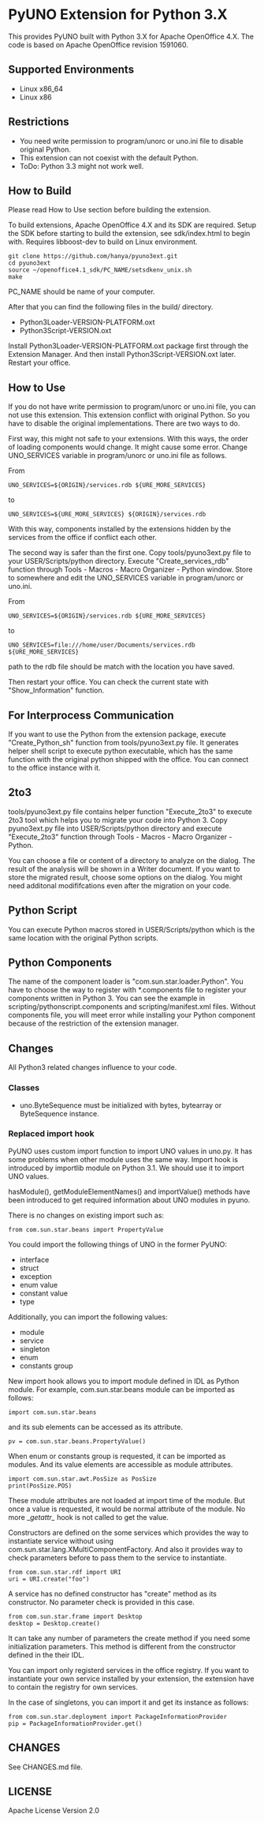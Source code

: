 
PyUNO Extension for Python 3.X
===========

This provides PyUNO built with Python 3.X for Apache OpenOffice 4.X. 
The code is based on Apache OpenOffice revision 1591060.


Supported Environments
---------
* Linux x86_64
* Linux x86


Restrictions
---------
* You need write permission to program/unorc or uno.ini file to disable original Python.
* This extension can not coexist with the default Python.
* ToDo: Python 3.3 might not work well.


How to Build
--------
Please read How to Use section before building the extension.

To build extensions, Apache OpenOffice 4.X and its SDK are required. 
Setup the SDK before starting to build the extension, 
see sdk/index.html to begin with.
Requires libboost-dev to build on Linux environment.

    git clone https://github.com/hanya/pyuno3ext.git
    cd pyuno3ext
    source ~/openoffice4.1_sdk/PC_NAME/setsdkenv_unix.sh
    make

PC_NAME should be name of your computer.

After that you can find the following files in the build/ directory.
* Python3Loader-VERSION-PLATFORM.oxt
* Python3Script-VERSION.oxt

Install Python3Loader-VERSION-PLATFORM.oxt package first through the Extension Manager. 
And then install Python3Script-VERSION.oxt later. Restart your office. 


How to Use
--------
If you do not have write permission to program/unorc or uno.ini file, 
you can not use this extension.
This extension conflict with original Python. So you have to disable 
the original implementations. There are two ways to do.

First way, this might not safe to your extensions. With this ways, 
the order of loading components would change. It might cause some error.
Change UNO_SERVICES variable in program/unorc or uno.ini file as follows.

From 

    UNO_SERVICES=${ORIGIN}/services.rdb ${URE_MORE_SERVICES}

to

    UNO_SERVICES=${URE_MORE_SERVICES} ${ORIGIN}/services.rdb

With this way, components installed by the extensions hidden by 
the services from the office if conflict each other.

The second way is safer than the first one. Copy tools/pyuno3ext.py file 
to your USER/Scripts/python directory. Execute "Create_services_rdb" function 
through Tools - Macros - Macro Organizer - Python window. Store to somewhere 
and edit the UNO_SERVICES variable in program/unorc or uno.ini.

From 

    UNO_SERVICES=${ORIGIN}/services.rdb ${URE_MORE_SERVICES}

to

    UNO_SERVICES=file:///home/user/Documents/services.rdb ${URE_MORE_SERVICES}

path to the rdb file should be match with the location you have saved.

Then restart your office. 
You can check the current state with "Show_Information" function.


For Interprocess Communication
--------
If you want to use the Python from the extension package, execute 
"Create_Python_sh" function from tools/pyuno3ext.py file. 
It generates helper shell script to execute python executable, 
which has the same function with the original python shipped with the office. 
You can connect to the office instance with it.


2to3
--------
tools/pyuno3ext.py file contains helper function "Execute_2to3" to execute 
2to3 tool which helps you to migrate your code into Python 3. 
Copy pyuno3ext.py file into USER/Scripts/python directory and execute 
"Execute_2to3" function through Tools - Macros - Macro Organizer - Python.

You can choose a file or content of a directory to analyze on the dialog. 
The result of the analysis will be shown in a Writer document. 
If you want to store the migrated result, choose some options on the dialog. 
You might need additonal modififcations even after the migration on your code.


Python Script
--------
You can execute Python macros stored in USER/Scripts/python which 
is the same location with the original Python scripts.


Python Components
--------
The name of the component loader is "com.sun.star.loader.Python". 
You have to choose the way to register with *.components file to register your components 
written in Python 3. You can see the example in scripting/pythonscript.components and 
scripting/manifest.xml files.
Without components file, you will meet error while installing your Python component 
because of the restriction of the extension manager.


Changes
-------
All Python3 related changes influence to your code.

### Classes ###
* uno.ByteSequence must be initialized with bytes, bytearray or 
ByteSequence instance.


### Replaced import hook ###

PyUNO uses custom import function to import UNO values in uno.py. 
It has some problems when other module uses the same way. 
Import hook is introduced by importlib module on Python 3.1. 
We should use it to import UNO values.

hasModule(), getModuleElementNames() and importValue() methods have been
introduced to get required information about UNO modules in pyuno.

There is no changes on existing import such as: 

    from com.sun.star.beans import PropertyValue

You could import the following things of UNO in the former PyUNO: 

* interface
* struct
* exception
* enum value
* constant value
* type

Additionally, you can import the following values:

* module
* service
* singleton
* enum
* constants group

New import hook allows you to import module defined in IDL as Python module. 
For example, com.sun.star.beans module can be imported as follows:

    import com.sun.star.beans

and its sub elements can be accessed as its attribute.

    pv = com.sun.star.beans.PropertyValue()

When enum or constants group is requested, it can be imported as modules. 
And its value elements are accessible as module attributes. 

    import com.sun.star.awt.PosSize as PosSize
    print(PosSize.POS)
  
These module attributes are not loaded at import time of the module. 
But once a value is requested, it would be normal attribute of the module. 
No more \__getattr\__ hook is not called to get the value.

Constructors are defined on the some services which provides the way to 
instantiate service without using com.sun.star.lang.XMultiComponentFactory. 
And also it provides way to check parameters before to pass them to the 
service to instantiate.

    from com.sun.star.rdf import URI
    uri = URI.create("foo")

A service has no defined constructor has "create" method as its constructor. 
No parameter check is provided in this case.

    from com.sun.star.frame import Desktop
    desktop = Desktop.create()

It can take any number of parameters the create method if you need some 
initialization parameters. This method is different from the constructor 
defined in the their IDL.

You can import only registerd services in the office registry. If you want 
to instantiate your own service installed by your extension, the extension 
have to contain the registry for own services.

In the case of singletons, you can import it and get its instance as follows: 

    from com.sun.star.deployment import PackageInformationProvider
    pip = PackageInformationProvider.get()


CHANGES
-------
See CHANGES.md file.


LICENSE
--------
Apache License Version 2.0
